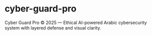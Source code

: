 # cyber-guard-pro
Cyber Guard Pro © 2025 — Ethical AI-powered Arabic cybersecurity system with layered defense and visual clarity.
